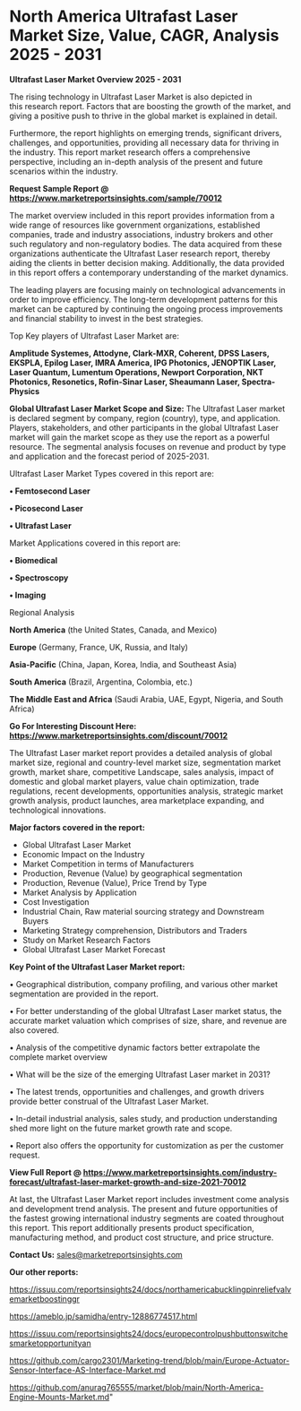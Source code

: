 # North America Ultrafast Laser Market Size, Value, CAGR, Analysis 2025 - 2031

<Strong> Ultrafast Laser Market Overview 2025 - 2031</strong>

The rising technology in Ultrafast Laser Market is also depicted in this research report. Factors that are boosting the growth of the market, and giving a positive push to thrive in the global market is explained in detail.

Furthermore, the report highlights on emerging trends, significant drivers, challenges, and opportunities, providing all necessary data for thriving in the industry. This report market research offers a comprehensive perspective, including an in-depth analysis of the present and future scenarios within the industry.

<strong>Request Sample Report @ <a href=https://www.marketreportsinsights.com/sample/70012>https://www.marketreportsinsights.com/sample/70012</a></strong>

The market overview included in this report provides information from a wide range of resources like government organizations, established companies, trade and industry associations, industry brokers and other such regulatory and non-regulatory bodies. The data acquired from these organizations authenticate the Ultrafast Laser research report, thereby aiding the clients in better decision making. Additionally, the data provided in this report offers a contemporary understanding of the market dynamics.

The leading players are focusing mainly on technological advancements in order to improve efficiency. The long-term development patterns for this market can be captured by continuing the ongoing process improvements and financial stability to invest in the best strategies.

Top Key players of Ultrafast Laser Market are:

<strong>Amplitude Systemes, Attodyne, Clark-MXR, Coherent, DPSS Lasers, EKSPLA, Epilog Laser, IMRA America, IPG Photonics, JENOPTIK Laser, Laser Quantum, Lumentum Operations, Newport Corporation, NKT Photonics, Resonetics, Rofin-Sinar Laser, Sheaumann Laser, Spectra-Physics</strong>

<strong><b>Global Ultrafast Laser Market Scope and Size:</b></strong>
The Ultrafast Laser market is declared segment by company, region (country), type, and application. Players, stakeholders, and other participants in the global Ultrafast Laser market will gain the market scope as they use the report as a powerful resource. The segmental analysis focuses on revenue and product by type and application and the forecast period of 2025-2031.

Ultrafast Laser Market Types covered in this report are:

<strong>• Femtosecond Laser

• Picosecond Laser

• Ultrafast Laser</strong>

Market Applications covered in this report are:

<strong>• Biomedical

• Spectroscopy

• Imaging</strong> 

Regional Analysis

<strong>North America</strong> (the United States, Canada, and Mexico)

<strong>Europe</strong> (Germany, France, UK, Russia, and Italy)

<strong>Asia-Pacific</strong> (China, Japan, Korea, India, and Southeast Asia)

<strong>South America</strong> (Brazil, Argentina, Colombia, etc.)

<strong>The Middle East and Africa</strong> (Saudi Arabia, UAE, Egypt, Nigeria, and South Africa)

<strong>Go For Interesting Discount Here: <a href=https://www.marketreportsinsights.com/discount/70012>https://www.marketreportsinsights.com/discount/70012</a></strong>

The Ultrafast Laser market report provides a detailed analysis of global market size, regional and country-level market size, segmentation market growth, market share, competitive Landscape, sales analysis, impact of domestic and global market players, value chain optimization, trade regulations, recent developments, opportunities analysis, strategic market growth analysis, product launches, area marketplace expanding, and technological innovations.

<strong><b>Major factors covered in the report:</b></strong>
<ul>
  <li>Global Ultrafast Laser Market </li>
  <li>Economic Impact on the Industry</li>
  <li>Market Competition in terms of Manufacturers</li>
  <li>Production, Revenue (Value) by geographical segmentation</li>
  <li>Production, Revenue (Value), Price Trend by Type</li>
  <li>Market Analysis by Application</li>
  <li>Cost Investigation</li>
  <li>Industrial Chain, Raw material sourcing strategy and Downstream Buyers</li>
  <li>Marketing Strategy comprehension, Distributors and Traders</li>
  <li>Study on Market Research Factors</li>
  <li>Global Ultrafast Laser Market Forecast</li>
</ul>

<strong><b>Key Point of the Ultrafast Laser Market report:</b></strong>

• Geographical distribution, company profiling, and various other market segmentation are provided in the report.

• For better understanding of the global Ultrafast Laser market status, the accurate market valuation which comprises of size, share, and revenue are also covered.

• Analysis of the competitive dynamic factors better extrapolate the complete market overview

• What will be the size of the emerging Ultrafast Laser market in 2031?

• The latest trends, opportunities and challenges, and growth drivers provide better construal of the Ultrafast Laser Market.

• In-detail industrial analysis, sales study, and production understanding shed more light on the future market growth rate and scope.

• Report also offers the opportunity for customization as per the customer request.

<strong><b>View Full Report @ <a href=https://www.marketreportsinsights.com/industry-forecast/ultrafast-laser-market-growth-and-size-2021-70012>https://www.marketreportsinsights.com/industry-forecast/ultrafast-laser-market-growth-and-size-2021-70012</a></b></strong>


At last, the Ultrafast Laser Market report includes investment come analysis and development trend analysis. The present and future opportunities of the fastest growing international industry segments are coated throughout this report. This report additionally presents product specification, manufacturing method, and product cost structure, and price structure.

<strong>Contact Us:</strong>
sales@marketreportsinsights.com

<strong>Our other reports:</strong>

<a href=https://issuu.com/reportsinsights24/docs/northamericabucklingpinreliefvalvemarketboostinggr>https://issuu.com/reportsinsights24/docs/northamericabucklingpinreliefvalvemarketboostinggr</a>

<a href=https://ameblo.jp/samidha/entry-12886774517.html>https://ameblo.jp/samidha/entry-12886774517.html</a>

<a href=https://issuu.com/reportsinsights24/docs/europecontrolpushbuttonswitchesmarketopportunityan>https://issuu.com/reportsinsights24/docs/europecontrolpushbuttonswitchesmarketopportunityan</a>

<a href=https://github.com/cargo2301/Marketing-trend/blob/main/Europe-Actuator-Sensor-Interface-AS-Interface-Market.md>https://github.com/cargo2301/Marketing-trend/blob/main/Europe-Actuator-Sensor-Interface-AS-Interface-Market.md</a>

<a href=https://github.com/anurag765555/market/blob/main/North-America-Engine-Mounts-Market.md>https://github.com/anurag765555/market/blob/main/North-America-Engine-Mounts-Market.md</a>"
